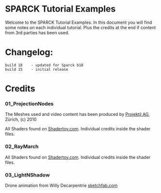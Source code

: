 SPARCK Tutorial Examples
========================

Welcome to the SPARCK Tutorial Examples. In this document you will find some notes on each individual tutorial. Plus the credits at the end if content from 3rd parties has been used.

Changelog:
==========

	build 18	- updated for Sparck b18
	build 15	- initial release


Credits
=======================

### 01_ProjectionNodes

The Meshes used and video content has been produced by [Projektil AG](http://projektil.ch), Zürich, (c) 2010

All Shaders found on [Shadertoy.com](https://www.shadertoy.com/). Individual credits inside the shader files.

### 02_RayMarch

All Shaders found on [Shadertoy.com](https://www.shadertoy.com/). Individual credits inside the shader files.

### 03_LightNShadow

Drone animation from Willy Decarpentrie [sketchfab.com](https://sketchfab.com/models/8d06874aac5246c59edb4adbe3606e0e)